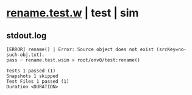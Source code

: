 # [rename.test.w](../../../../../../examples/tests/sdk_tests/bucket/rename.test.w) | test | sim

## stdout.log
```log
[ERROR] rename() | Error: Source object does not exist (srcKey=no-such-obj.txt).
pass ─ rename.test.wsim » root/env0/test:rename()

Tests 1 passed (1)
Snapshots 1 skipped
Test Files 1 passed (1)
Duration <DURATION>
```

